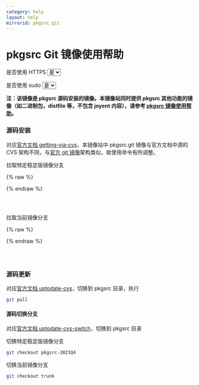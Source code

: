 ```yaml
---
category: help
layout: help
mirrorid: pkgsrc.git
---
```


# pkgsrc Git 镜像使用帮助

<form class="form-inline">
<div class="form-group">
	<label>是否使用 HTTPS</label>
	<select id="http-select" class="form-control content-select" data-target="#content-0,#content-1">
	  <option data-http_protocol="https://" selected>是</option>
	  <option data-http_protocol="http://">否</option>
	</select>
</div>
</form>


<form class="form-inline">
<div class="form-group">
	<label>是否使用 sudo</label>
	<select id="sudo-select" class="form-control content-select" data-target="#content-0,#content-1">
	  <option data-sudo="sudo " selected>是</option>
	  <option data-sudo="">否</option>
	</select>
</div>
</form>



**注：该镜像是 pkgsrc 源码安装的镜像。本镜像站同时提供 pkgsrc 其他功能的镜像（如二进制包，distfile 等，不包含 joyent 内容），请参考 [pkgsrc 镜像使用帮助](/help/pkgsrc)。**

### 源码安装

对应[官方文档 getting-via-cvs](https://www.netbsd.org/docs/pkgsrc/pkgsrc.html#getting-via-cvs)，本镜像站中 pkgsrc.git 镜像与官方文档中源的 CVS 架构不同，与[官方 git 镜像](https://github.com/NetBSD/pkgsrc)架构类似，故使用命令有所调整。

拉取特定稳定版镜像分支



{% raw %}
<script id="template-0" type="x-tmpl-markup">
git clone -b pkgsrc-2021Q4 {{http_protocol}}{{mirror}}
</script>
{% endraw %}

<p></p>

<pre>
<code id="content-0" class="language-bash" data-template="#template-0" data-select="#http-select,#sudo-select">
</code>
</pre>


拉取当前镜像分支



{% raw %}
<script id="template-1" type="x-tmpl-markup">
git clone {{http_protocol}}{{mirror}}
</script>
{% endraw %}

<p></p>

<pre>
<code id="content-1" class="language-bash" data-template="#template-1" data-select="#http-select,#sudo-select">
</code>
</pre>


### 源码更新

对应[官方文档 uptodate-cvs](https://www.netbsd.org/docs/pkgsrc/pkgsrc.html#uptodate-cvs)，切换到 pkgsrc 目录，执行

```bash
git pull
```

#### 源码切换分支
对应[官方文档 uptodate-cvs-switch](https://www.netbsd.org/docs/pkgsrc/pkgsrc.html#uptodate-cvs-switch)，切换到 pkgsrc 目录

切换特定稳定版镜像分支
```bash
git checkout pkgsrc-2021Q4
```
切换当前镜像分支
```bash
git checkout trunk
```


